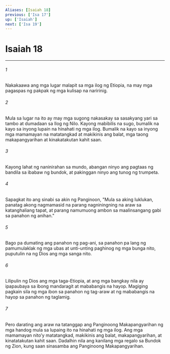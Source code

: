 ```yaml
---
Aliases: [Isaiah 18]
previous: ['Isa 17']
up: ['Isaiah']
next: ['Isa 19']
---
```

# Isaiah 18

***


###### 1 


Nakakaawa ang mga lugar malapit sa mga ilog ng Etiopia, na may mga pagaspas ng pakpak ng mga kulisap na naririnig. 


###### 2 


Mula sa lugar na ito ay may mga sugong nakasakay sa sasakyang yari sa tambo at dumadaan sa Ilog ng Nilo. Kayong mabibilis na sugo, bumalik na kayo sa inyong lupain na hinahati ng mga ilog. Bumalik na kayo sa inyong mga mamamayan na matatangkad at makikinis ang balat, mga taong makapangyarihan at kinakatakutan kahit saan. 


###### 3 


Kayong lahat ng naninirahan sa mundo, abangan ninyo ang pagtaas ng bandila sa ibabaw ng bundok, at pakinggan ninyo ang tunog ng trumpeta. 


###### 4 


Sapagkat ito ang sinabi sa akin ng Panginoon, "Mula sa aking luklukan, panatag akong nagmamasid na parang nagniningning na araw sa katanghaliang tapat, at parang namumuong ambon sa maalinsangang gabi sa panahon ng anihan." 


###### 5 


Bago pa dumating ang panahon ng pag-ani, sa panahon pa lang ng pamumulaklak ng mga ubas at unti-unting paghinog ng mga bunga nito, puputulin na ng Dios ang mga sanga nito. 


###### 6 


Lilipulin ng Dios ang mga taga-Etiopia, at ang mga bangkay nila ay ipapaubaya sa ibong mandaragit at mababangis na hayop. Magiging pagkain sila ng mga ibon sa panahon ng tag-araw at ng mababangis na hayop sa panahon ng taglamig. 


###### 7 


Pero darating ang araw na tatanggap ang Panginoong Makapangyarihan ng mga handog mula sa lupaing ito na hinahati ng mga ilog. Ang mga mamamayan nitoʼy matatangkad, makikinis ang balat, makapangyarihan, at kinatatakutan kahit saan. Dadalhin nila ang kanilang mga regalo sa Bundok ng Zion, kung saan sinasamba ang Panginoong Makapangyarihan.
